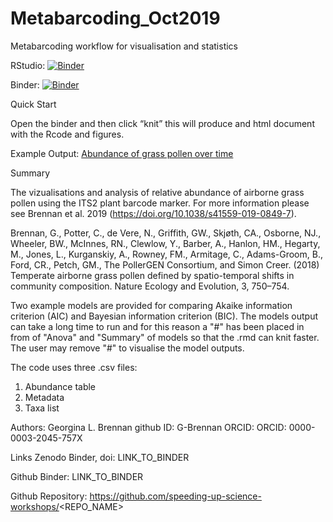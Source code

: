 # Metabarcoding_Oct2019
Metabarcoding workflow for visualisation and statistics

RStudio: [![Binder](http://mybinder.org/badge_logo.svg)](http://mybinder.org/v2/gh/G-Brennan/Metabarcoding_group_UCDavis/master?urlpath=rstudio)

Binder: [![Binder](http://mybinder.org/badge_logo.svg)](https://mybinder.org/v2/gh/G-Brennan/Metabarcoding_Oct2019.git/master)


Quick Start

Open the binder and then click “knit” this will produce and html document with the Rcode and figures.

Example Output: [Abundance of grass pollen over time](Abundance_of_grass_pollen_over_time.png)

Summary

The vizualisations and analysis of relative abundance of airborne grass pollen using the ITS2 plant barcode marker. For more information please see Brennan et al. 2019 (https://doi.org/10.1038/s41559-019-0849-7).

Brennan, G., Potter, C., de Vere, N.,  Griffith, GW., Skjøth, CA., Osborne, NJ., Wheeler, BW., McInnes, RN., Clewlow, Y., Barber, A., Hanlon, HM.,  Hegarty, M., Jones, L.,  Kurganskiy, A., Rowney, FM., Armitage, C., Adams-Groom, B., Ford, CR., Petch, GM., The PollerGEN Consortium, and Simon Creer. (2018) Temperate airborne grass pollen defined by spatio-temporal shifts in community composition. Nature Ecology and Evolution, 3, 750–754.

Two example models are provided for comparing Akaike information criterion (AIC) and Bayesian information criterion (BIC). The models output can take a long time to run and for this reason a "#" has been placed in from of "Anova" and "Summary" of models so that the .rmd can knit faster. The user may remove "#" to visualise the model outputs.

The code uses three .csv files:
1) Abundance table
2) Metadata
3) Taxa list

Authors: Georgina L. Brennan 
github ID: G-Brennan
ORCID: ORCID: 0000-0003-2045-757X


Links
Zenodo Binder, doi: LINK_TO_BINDER

Github Binder: LINK_TO_BINDER

Github Repository: https://github.com/speeding-up-science-workshops/<REPO_NAME>
